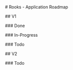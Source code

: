 \# Rooks - Application Roadmap



\## V1



\### Done



\### In-Progress



\### Todo



\## V2



\### Todo



